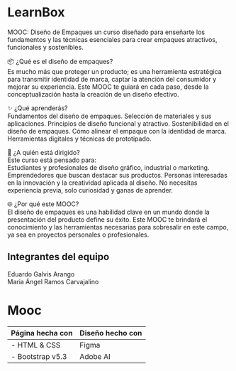# LearnBox

MOOC: Diseño de Empaques
un curso diseñado para enseñarte los fundamentos y las técnicas esenciales para crear empaques atractivos, funcionales y sostenibles.

📦 ¿Qué es el diseño de empaques?  
Es mucho más que proteger un producto; es una herramienta estratégica para transmitir identidad de marca, captar la atención del consumidor y mejorar su experiencia. Este MOOC te guiará en cada paso, desde la conceptualización hasta la creación de un diseño efectivo.

✨ ¿Qué aprenderás?  
Fundamentos del diseño de empaques.
Selección de materiales y sus aplicaciones.
Principios de diseño funcional y atractivo.
Sostenibilidad en el diseño de empaques.
Cómo alinear el empaque con la identidad de marca.
Herramientas digitales y técnicas de prototipado.  
  
🎯 ¿A quién está dirigido?  
Este curso está pensado para:  
Estudiantes y profesionales de diseño gráfico, industrial o marketing.
Emprendedores que buscan destacar sus productos.
Personas interesadas en la innovación y la creatividad aplicada al diseño.
No necesitas experiencia previa, solo curiosidad y ganas de aprender.


🌐 ¿Por qué este MOOC?  
El diseño de empaques es una habilidad clave en un mundo donde la presentación del producto define su éxito. Este MOOC te brindará el conocimiento y las herramientas necesarias para sobresalir en este campo, ya sea en proyectos personales o profesionales.

## Integrantes del equipo

Eduardo Galvis Arango  
Maria Ángel Ramos Carvajalino

# Mooc



| **Página hecha con**          | **Diseño hecho con**          |
|-------------------------|------------------------|
| - HTML & CSS | Figma |
| - Bootstrap v5.3 | Adobe AI |
